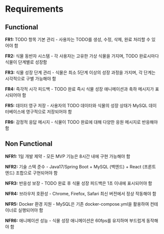 # Requirements

## Functional

**FR1:** TODO 항목 기본 관리 - 사용자는 TODO를 생성, 수정, 삭제, 완료 처리할 수 있어야 함

**FR2:** 식물 동반자 시스템 - 각 사용자는 고유한 가상 식물을 가지며, TODO 완료시마다 식물이 단계별로 성장함

**FR3:** 식물 성장 단계 관리 - 식물은 최소 5단계 이상의 성장 과정을 가지며, 각 단계는 시각적으로 구별 가능해야 함

**FR4:** 즉각적 시각 피드백 - TODO 완료 즉시 식물 성장 애니메이션과 축하 메시지가 표시되어야 함

**FR5:** 데이터 영구 저장 - 사용자의 TODO 데이터와 식물의 성장 상태가 MySQL 데이터베이스에 영구적으로 저장되어야 함

**FR6:** 감정적 응답 메시지 - 식물이 TODO 완료에 대해 다양한 응원 메시지로 반응해야 함

## Non Functional

**NFR1:** 1일 개발 제약 - 모든 MVP 기능은 8시간 내에 구현 가능해야 함

**NFR2:** 기술 스택 준수 - Java17/Spring Boot + MySQL (백엔드) + React (프론트엔드) 조합으로 구현되어야 함

**NFR3:** 반응성 보장 - TODO 완료 후 식물 성장 피드백은 1초 이내에 표시되어야 함

**NFR4:** 브라우저 호환성 - Chrome, Firefox, Safari 최신 버전에서 정상 작동해야 함

**NFR5:** Docker 환경 지원 - MySQL은 기존 docker-compose.yml을 활용하여 컨테이너로 실행되어야 함

**NFR6:** 애니메이션 성능 - 식물 성장 애니메이션은 60fps를 유지하며 부드럽게 동작해야 함
